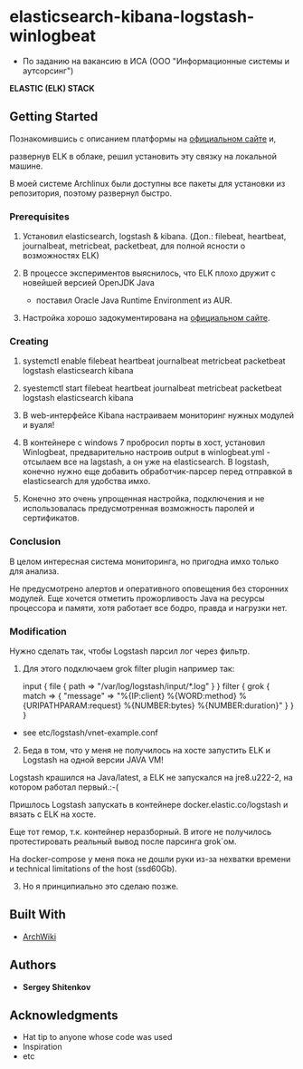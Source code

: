 # elasticsearch-kibana-logstash-winlogbeat

* По заданию на вакансию в ИСА (ООО "Информационные системы и аутсорсинг")

**ELASTIC (ELK) STACK**

## Getting Started

Познакомившись с описанием платформы на [официальном сайте](https://www.elastic.co/products/elastic-stack) и, 

развернув ELK в облаке, решил установить эту связку на локальной машине.

В моей системе Archlinux были доступны все пакеты для установки из репозитория, поэтому развернул быстро.

### Prerequisites

1. Установил elasticsearch, logstash & kibana. (Доп.: filebeat, heartbeat, journalbeat, metricbeat, packetbeat, 
для полной ясности о возможностях ELK)

2. В процессе экспериментов выяснилось, что ELK плохо дружит с новейшей версией OpenJDK Java
   - поставил Oracle Java Runtime Environment из AUR.

3. Настройка хорошо задокументирована на [официальном сайте](https://www.elastic.co/guide/index.html).

### Creating

1. systemctl enable filebeat heartbeat journalbeat metricbeat packetbeat logstash elasticsearch kibana

2. syestemctl start filebeat heartbeat journalbeat metricbeat packetbeat logstash elasticsearch kibana

3. В web-интерфейсе Kibana настраиваем мониторинг нужных модулей и вуаля!

4. В контейнере с windows 7 пробросил порты в хост, установил Winlogbeat, предварительно настроив output в winlogbeat.yml -
   отсылаем все на lagstash, а он уже на elasticsearch. В logstash, конечно нужно еще добавить обработчик-парсер перед
   отправкой в elasticsearch для удобства имхо.

5. Конечно это очень упрощенная настройка, подключения и не использовалась предусмотренная возможность паролей и сертификатов.

### Conclusion 

В целом интересная система мониторинга, но пригодна имхо только для анализа. 

Не предусмотрено алертов и оперативного оповещения без сторонних модулей. Еще хочется отметить прожорливость Java на ресурсы процессора и памяти, хотя работает все бодро, правда и нагрузки нет.

### Modification

Нужно сделать так, чтобы Logstash парсил лог через фильтр.

1. Для этого подключаем grok filter plugin например так:

    input {
      file {
        path => "/var/log/logstash/input/*.log"
      }
    }
    filter {
      grok {
        match => { "message" => "%{IP:client} %{WORD:method} %{URIPATHPARAM:request} %{NUMBER:bytes} %{NUMBER:duration}" }
      }
    }
* see etc/logstash/vnet-example.conf

2. Беда в том, что у меня не получилось на хосте запустить ELK и Logstash на одной версии JAVA VM!

Logstash крашился на Java/latest, а ELK не запускался на jre8.u222-2, на котором работал первый.:-(

Пришлось Logstash запускать в контейнере docker.elastic.co/logstash и вязать с ELK на хосте.

Еще тот гемор, т.к. контейнер неразборный. В итоге не получилось протестировать реальный вывод после парсинга grok`ом.

На docker-compose у меня пока не дошли руки из-за нехватки времени и technical limitations of the host (ssd60Gb).

3. Но я принципиально это сделаю позже.

## Built With

* [ArchWiki](https://wiki.archlinux.org/)

## Authors

* **Sergey Shitenkov**

## Acknowledgments

* Hat tip to anyone whose code was used
* Inspiration
* etc
